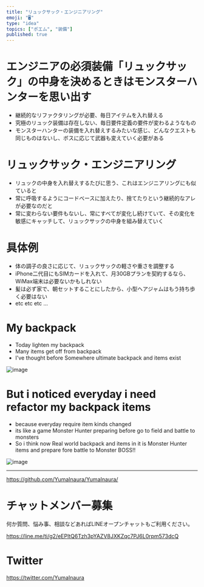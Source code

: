 ```yaml
---
title: "リュックサック・エンジニアリング"
emoji: "🖥"
type: "idea"
topics: ["ポエム", "装備"]
published: true
---
```


# エンジニアの必須装備「リュックサック」の中身を決めるときはモンスターハンターを思い出す

- 継続的なリファクタリングが必要、毎日アイテムを入れ替える
- 究極のリュック装備は存在しない、毎日要件定義の要件が変わるようなもの
- モンスターハンターの装備を入れ替えするみたいな感じ、どんなクエストも同じものはないし、ボスに応じて武器も変えていく必要がある

# リュックサック・エンジニアリング

- リュックの中身を入れ替えするたびに思う、これはエンジニアリングにも似ていると
- 常に呼吸するようにコードベースに加えたり、捨てたりという継続的なアレが必要なのだと
- 常に変わらない要件もないし、常にすべてが変化し続けていて、その変化を敏感にキャッチして、リュックサックの中身を組み替えていく

# 具体例

- 体の調子の良さに応じて、リュックサックの軽さや重さを調整する
- iPhone二代目にもSIMカードを入れて、月30GBプランを契約するなら、WiMax端末は必要ないかもしれない
- 髪は必ず家で、朝セットすることにしたから、小型ヘアジャムはもう持ち歩く必要はない
- etc etc etc ...

# My backpack

- Today lighten my backpack 
- Many items get off from backpack
- I've thought before Somewhere ultimate backpack and items exist

![image](https://user-images.githubusercontent.com/13635059/50559670-a04b5080-0d3c-11e9-96fe-b514baf327a8.png)

# But i noticed everyday i need refactor my backpack items

- because everyday require item kinds changed
- its like a game Monster Hunter preparing before go to field and battle to monsters
- So i think now Real world backpack and items in it is Monster Hunter items and prepare fore battle to Monster BOSS!! 


![image](https://user-images.githubusercontent.com/13635059/50559697-f15b4480-0d3c-11e9-84d3-c844eb455852.png)

---

https://github.com/YumaInaura/YumaInaura/








<!-- Update From Qiita API -->

# チャットメンバー募集


何か質問、悩み事、相談などあればLINEオープンチャットもご利用ください。

https://line.me/ti/g2/eEPltQ6Tzh3pYAZV8JXKZqc7PJ6L0rpm573dcQ





# Twitter


https://twitter.com/YumaInaura


<!-- Update From Qiita API -->


